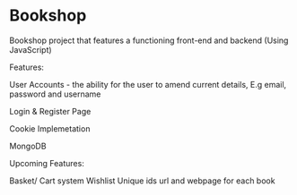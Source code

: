 # Bookshop
Bookshop project that features a functioning front-end and backend (Using JavaScript)

Features: 

User Accounts - the ability for the user to amend current details, E.g email, password and username

Login & Register Page

Cookie Implemetation

MongoDB

Upcoming Features:

Basket/ Cart system
Wishlist
Unique ids url and webpage for each book 
